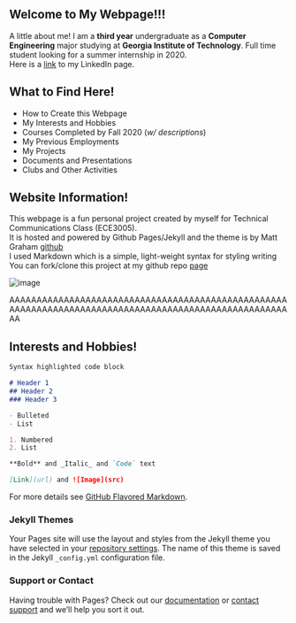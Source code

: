 ## Welcome to My Webpage!!!

A little about me! I am a **third year** undergraduate as a **Computer Engineering** major studying at **Georgia Institute of Technology**.
Full time student looking for a summer internship in 2020.  
Here is a [link](https://www.linkedin.com/in/matthew-liu-315aa014b/) to my LinkedIn page.

## What to Find Here!
- How to Create this Webpage  
- My Interests and Hobbies  
- Courses Completed by Fall 2020 (_w/ descriptions_)  
- My Previous Employments  
- My Projects  
- Documents and Presentations  
- Clubs and Other Activities  

## Website Information!
This webpage is a fun personal project created by myself for Technical Communications Class (ECE3005).  
It is hosted and powered by Github Pages/Jekyll and the theme is by Matt Graham [github](https://github.com/mattgraham)  
I used Markdown which is a simple, light-weight syntax for styling writing   
You can fork/clone this project at my github repo [page](https://github.com/matthewliu2000/page)  

![image]({{matthewliu2000.github.io/page}}/assets/image.png)






AAAAAAAAAAAAAAAAAAAAAAAAAAAAAAAAAAAAAAAAAAAAAAAAAAAAAAAAAAAAAAAAAAAAAAAAAAAAAAAAAAAAAAAAAAAAAAAAAAAAAAAA








## Interests and Hobbies!

```markdown
Syntax highlighted code block

# Header 1
## Header 2
### Header 3

- Bulleted
- List

1. Numbered
2. List

**Bold** and _Italic_ and `Code` text

[Link](url) and ![Image](src)
```

For more details see [GitHub Flavored Markdown](https://guides.github.com/features/mastering-markdown/).

### Jekyll Themes

Your Pages site will use the layout and styles from the Jekyll theme you have selected in your [repository settings](https://github.com/matthewliu2000/htmlwebpage/settings). The name of this theme is saved in the Jekyll `_config.yml` configuration file.

### Support or Contact

Having trouble with Pages? Check out our [documentation](https://help.github.com/categories/github-pages-basics/) or [contact support](https://github.com/contact) and we’ll help you sort it out.
